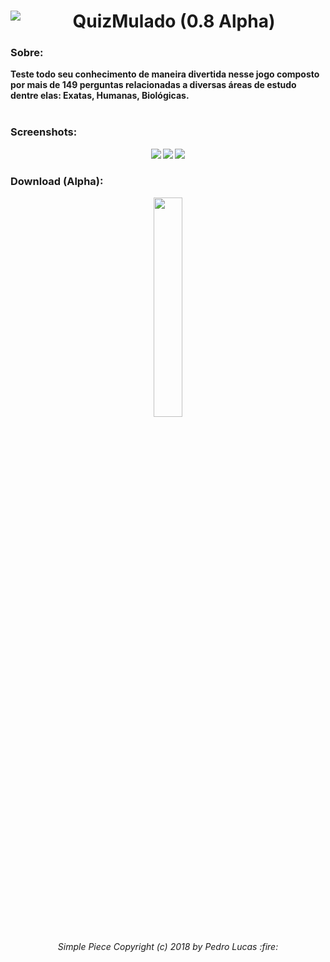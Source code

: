 <div align="center"> 
  <div> <a href="url">
    <img src= "https://lh3.googleusercontent.com/waRslVNu3NbXAa7j_9nr1hsPy-RyabwwXANfrt00bpGG1TNDc5Tr3G0NVCpdVSzpkG706na5yd4=s180" 
     align="left"></a> </div>
  <div> <h1 vertical-align: text-top><strong>QuizMulado (0.8 Alpha)<strong></h1> </div>
</div>
 
<h3>Sobre:</h3> 
<b>Teste todo seu conhecimento de maneira divertida nesse jogo composto por mais de 149 perguntas 
relacionadas a diversas áreas de estudo dentre elas: Exatas, Humanas, Biológicas.</b>
<br></br>
<h3><strong>Screenshots:</h3>

<div align="center"> 
 
 <img src="https://lh3.googleusercontent.com/ZUpoYxZHmVP89Mx-hs6t42faQQhVbOP5GU6HkDP4TPgR5YKGoVxF-gVLVTv2gTRrllp0tVLb30Y=s350"/> <img src="https://lh3.googleusercontent.com/aYJx4fwedbZS8X1u9f3ZGARtJh-2kGMv3Pt3Yhg6YTFvYR8W3i7YClSRG3WcrQduw47x4TsLnP4=s350"/> <img src= "https://lh3.googleusercontent.com/KVhvTlxTKEE3LE0J_8lFG9k2GInwZW8L703gfkXI0cA_IsuwPQAW5K8qfQT-21MEVW59mpB38CE=s450"/>

</div>

<h3><strong>Download (Alpha):</h3>

<div align="center"> 

<div>

<div style=”width:50%”><a href="https://play.google.com/store/apps/details?id=com.SimplePiece.QuizMulado"><img src=
"https://play.google.com/intl/en_us/badges/images/generic/en_badge_web_generic.png" 
 width="30%" height="30%" href></a></div>
</div>

<div align="center"> 
  <h6>Simple Piece Copyright (c) 2018 by Pedro Lucas :fire:</h6>
</div>
